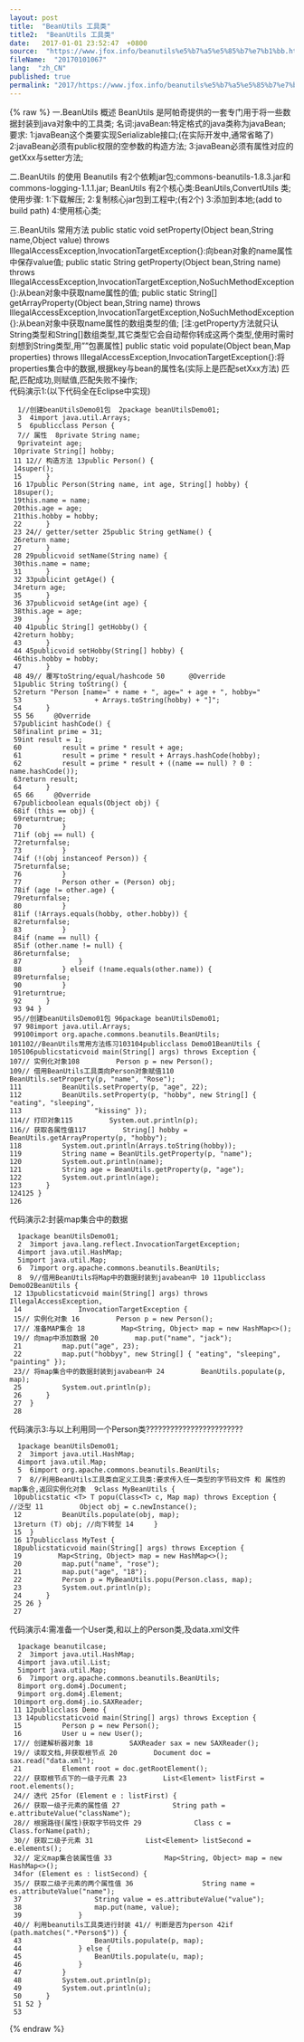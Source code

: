 ```yaml
---
layout: post
title:  "BeanUtils 工具类"
title2:  "BeanUtils 工具类"
date:   2017-01-01 23:52:47  +0800
source:  "https://www.jfox.info/beanutils%e5%b7%a5%e5%85%b7%e7%b1%bb.html"
fileName:  "20170101067"
lang:  "zh_CN"
published: true
permalink: "2017/https://www.jfox.info/beanutils%e5%b7%a5%e5%85%b7%e7%b1%bb.html"
---
```

{% raw %}
一.BeanUtils 概述
BeanUtils 是阿帕奇提供的一套专门用于将一些数据封装到java对象中的工具类;
名词:javaBean:特定格式的java类称为javaBean;
要求:
1:javaBean这个类要实现Serializable接口;(在实际开发中,通常省略了)
2:javaBean必须有public权限的空参数的构造方法;
3:javaBean必须有属性对应的getXxx与setter方法;

二.BeanUtils 的使用
Beanutils 有2个依赖jar包;commons-beanutils-1.8.3.jar和commons-logging-1.1.1.jar;
BeanUtils 有2个核心类:BeanUtils,ConvertUtils 类;
使用步骤:
1:下载解压;
2:复制核心jar包到工程中;(有2个)
3:添加到本地;(add to build path)
4:使用核心类;

三.BeanUtils 常用方法
public static void setProperty(Object bean,String name,Object value)
throws IllegalAccessException,InvocationTargetException{}:向bean对象的name属性中保存value值;
public static String getProperty(Object bean,String name)
throws IllegalAccessException,InvocationTargetException,NoSuchMethodException{}:从bean对象中获取name属性的值;
public static String[] getArrayProperty(Object bean,String name)
throws IllegalAccessException,InvocationTargetException,NoSuchMethodException{}:从bean对象中获取name属性的数组类型的值;
[注:getProperty方法就只认String类型和String[]数组类型,其它类型它会自动帮你转成这两个类型,使用时需时刻想到String类型,用””包裹属性]
public static void populate(Object bean,Map properties)
throws IllegalAccessException,InvocationTargetException{}:将properties集合中的数据,根据key与bean的属性名(实际上是匹配setXxx方法)    匹配,匹配成功,则赋值,匹配失败不操作;                                                    
代码演示1:(以下代码全在Eclipse中实现)

      1//创建beanUtilsDemo01包  2package beanUtilsDemo01;
      3  4import java.util.Arrays;
      5  6publicclass Person {
      7// 属性  8private String name;
      9privateint age;
     10private String[] hobby;
     11 12// 构造方法 13public Person() {
     14super();
     15      }
     16 17public Person(String name, int age, String[] hobby) {
     18super();
     19this.name = name;
     20this.age = age;
     21this.hobby = hobby;
     22      }
     23 24// getter/setter 25public String getName() {
     26return name;
     27      }
     28 29publicvoid setName(String name) {
     30this.name = name;
     31      }
     32 33publicint getAge() {
     34return age;
     35      }
     36 37publicvoid setAge(int age) {
     38this.age = age;
     39      }
     40 41public String[] getHobby() {
     42return hobby;
     43      }
     44 45publicvoid setHobby(String[] hobby) {
     46this.hobby = hobby;
     47      }
     48 49// 覆写toString/equal/hashcode 50      @Override
     51public String toString() {
     52return "Person [name=" + name + ", age=" + age + ", hobby="
     53                  + Arrays.toString(hobby) + "]";
     54      }
     55 56     @Override
     57publicint hashCode() {
     58finalint prime = 31;
     59int result = 1;
     60          result = prime * result + age;
     61          result = prime * result + Arrays.hashCode(hobby);
     62          result = prime * result + ((name == null) ? 0 : name.hashCode());
     63return result;
     64      }
     65 66     @Override
     67publicboolean equals(Object obj) {
     68if (this == obj) {
     69returntrue;
     70          }
     71if (obj == null) {
     72returnfalse;
     73          }
     74if (!(obj instanceof Person)) {
     75returnfalse;
     76          }
     77          Person other = (Person) obj;
     78if (age != other.age) {
     79returnfalse;
     80          }
     81if (!Arrays.equals(hobby, other.hobby)) {
     82returnfalse;
     83          }
     84if (name == null) {
     85if (other.name != null) {
     86returnfalse;
     87              }
     88          } elseif (!name.equals(other.name)) {
     89returnfalse;
     90          }
     91returntrue;
     92      }
     93 94 }
     95//创建beanUtilsDemo01包 96package beanUtilsDemo01;
     97 98import java.util.Arrays;
     99100import org.apache.commons.beanutils.BeanUtils;
    101102//BeanUtils常用方法练习103104publicclass Demo01BeanUtils {
    105106publicstaticvoid main(String[] args) throws Exception {
    107// 实例化对象108         Person p = new Person();
    109// 借用BeanUtils工具类向Person对象赋值110         BeanUtils.setProperty(p, "name", "Rose");
    111          BeanUtils.setProperty(p, "age", 22);
    112          BeanUtils.setProperty(p, "hobby", new String[] { "eating", "sleeping",
    113                  "kissing" });
    114// 打印对象115         System.out.println(p);
    116// 获取各属性值117         String[] hobby = BeanUtils.getArrayProperty(p, "hobby");
    118          System.out.println(Arrays.toString(hobby));
    119          String name = BeanUtils.getProperty(p, "name");
    120          System.out.println(name);
    121          String age = BeanUtils.getProperty(p, "age");
    122          System.out.println(age);
    123      }
    124125 }
    126

代码演示2:封装map集合中的数据

      1package beanUtilsDemo01;
      2  3import java.lang.reflect.InvocationTargetException;
      4import java.util.HashMap;
      5import java.util.Map;
      6  7import org.apache.commons.beanutils.BeanUtils;
      8  9//借用BeanUtils将Map中的数据封装到javabean中 10 11publicclass Demo02BeanUtils {
     12 13publicstaticvoid main(String[] args) throws IllegalAccessException,
     14              InvocationTargetException {
     15// 实例化对象 16         Person p = new Person();
     17// 准备MAP集合 18         Map<String, Object> map = new HashMap<>();
     19// 向map中添加数据 20         map.put("name", "jack");
     21          map.put("age", 23);
     22          map.put("hobbyy", new String[] { "eating", "sleeping", "painting" });
     23// 将map集合中的数据封装到javabean中 24         BeanUtils.populate(p, map);
     25          System.out.println(p);
     26      }
     27  }
     28

代码演示3:与以上利用同一个Person类????????????????????????

      1package beanUtilsDemo01;
      2  3import java.util.HashMap;
      4import java.util.Map;
      5  6import org.apache.commons.beanutils.BeanUtils;
      7  8//利用BeanUtils工具类自定义工具类:要求传入任一类型的字节码文件 和 属性的map集合,返回实例化对象  9class MyBeanUtils {
     10publicstatic <T> T popu(Class<T> c, Map map) throws Exception {    //泛型 11         Object obj = c.newInstance();
     12          BeanUtils.populate(obj, map);
     13return (T) obj; //向下转型 14     }
     15  }
     16 17publicclass MyTest {
     18publicstaticvoid main(String[] args) throws Exception {
     19         Map<String, Object> map = new HashMap<>();
     20          map.put("name", "rose");
     21          map.put("age", "18");
     22          Person p = MyBeanUtils.popu(Person.class, map);
     23          System.out.println(p);
     24      }
     25 26 }
     27

代码演示4:需准备一个User类,和以上的Person类,及data.xml文件

      1package beanutilcase;
      2  3import java.util.HashMap;
      4import java.util.List;
      5import java.util.Map;
      6  7import org.apache.commons.beanutils.BeanUtils;
      8import org.dom4j.Document;
      9import org.dom4j.Element;
     10import org.dom4j.io.SAXReader;
     11 12publicclass Demo {
     13 14publicstaticvoid main(String[] args) throws Exception {
     15          Person p = new Person();
     16          User u = new User();
     17// 创建解析器对象 18         SAXReader sax = new SAXReader();
     19// 读取文档,并获取根节点 20         Document doc = sax.read("data.xml");
     21          Element root = doc.getRootElement();
     22// 获取根节点下的一级子元素 23         List<Element> listFirst = root.elements();
     24// 迭代 25for (Element e : listFirst) {
     26// 获取一级子元素的属性值 27             String path = e.attributeValue("className");
     28// 根据路径(属性)获取字节码文件 29             Class c = Class.forName(path);
     30// 获取二级子元素 31             List<Element> listSecond = e.elements();
     32// 定义map集合装属性值 33             Map<String, Object> map = new HashMap<>();
     34for (Element es : listSecond) {
     35// 获取二级子元素的两个属性值 36                 String name = es.attributeValue("name");
     37                  String value = es.attributeValue("value");
     38                  map.put(name, value);
     39              }
     40// 利用beanutils工具类进行封装 41// 判断是否为person 42if (path.matches(".*Person$")) {
     43                  BeanUtils.populate(p, map);
     44              } else {
     45                  BeanUtils.populate(u, map);
     46              }
     47          }
     48          System.out.println(p);
     49          System.out.println(u);
     50      }
     51 52 }
     53
{% endraw %}
